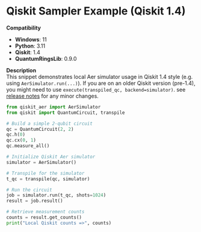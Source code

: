 # Qiskit Sampler Example (Qiskit 1.4)

**Compatibility**  
- **Windows**: 11
- **Python**: 3.11  
- **Qiskit**: 1.4  
- **QuantumRingsLib**: 0.9.0 

**Description**  
This snippet demonstrates local Aer simulator usage in Qiskit 1.4 style 
(e.g. using `AerSimulator.run(...)`). If you are on an older Qiskit 
version (pre-1.4), you might need to use `execute(transpiled_qc, backend=simulator)`.
see [release notes](https://qiskit.org/documentation/release-notes/) for any 
minor changes.

```python
from qiskit_aer import AerSimulator
from qiskit import QuantumCircuit, transpile

# Build a simple 2-qubit circuit
qc = QuantumCircuit(2, 2)
qc.h(0)
qc.cx(0, 1)
qc.measure_all()

# Initialize Qiskit Aer simulator
simulator = AerSimulator()

# Transpile for the simulator
t_qc = transpile(qc, simulator)

# Run the circuit
job = simulator.run(t_qc, shots=1024)
result = job.result()

# Retrieve measurement counts
counts = result.get_counts()
print("Local Qiskit counts =>", counts)
